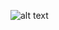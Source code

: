 
![alt text](https://github.com/ermannomillo/Phylog_OS_2_DHX/blob/main/images/logo_phylog_OS_IIDHX.jpg?raw=true)
